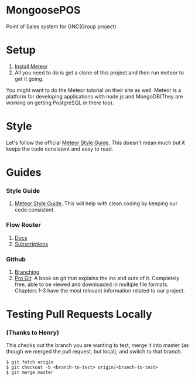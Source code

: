 # MongoosePOS
Point of Sales system for GNC(Group project)



# Setup
1. [Install Meteor](https://www.meteor.com/install)
2. All you need to do is get a clone of this project and then run meteor to get it going.

You might want to do the Meteor tutorial on their site as well.
Meteor is a platform for developing applications with node.js and MongoDB(They are working on getting PostgreSQL in there too).

# Style
Let's follow the official [Meteor Style Guide.](https://github.com/meteor/meteor/wiki/Meteor-Style-Guide) This doesn't mean much but it keeps the code consistent and easy to read.

# Guides

### Style Guide
1. [Meteor Style Guide.](https://github.com/meteor/meteor/wiki/Meteor-Style-Guide) This will help with clean coding by keeping our code consistent.

### Flow Router
1. [Docs](https://github.com/kadirahq/flow-router/)
2. [Subscriptions](https://kadira.io/academy/meteor-routing-guide/content/subscriptions-and-data-management/with-blaze)

### Github
1. [Branching](https://github.com/Kunena/Kunena-Forum/wiki/Create-a-new-branch-with-git-and-manage-branches)
2. [Pro Git](https://git-scm.com/book/en/v2): A book on git that explains the ins and outs of it. Completely free, able to be viewed and downloaded in multiple file formats. Chapters 1-3 have the most relevant information related to our project.  

# Testing Pull Requests Locally
### (Thanks to Henry)
This checks out the branch you are wanting to test, merge it into master (as though we merged the pull request, but local), and switch to that branch.

    $ git fetch origin
    $ git checkout -b <branch-to-test> origin/<branch-to-test>
    $ git merge master
